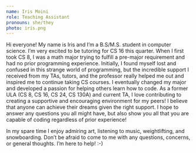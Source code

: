 ```yaml
---
name: Iris Moini
role: Teaching Assistant
pronouns: she/they
photo: iris.png
---
```


Hi everyone! My name is Iris and I’m a B.S/M.S. student in computer science. I’m very excited to be tutoring for CS 16 this quarter. When I first took CS 8, I was a math major trying to fulfill a pre-major requirement and had no prior programming experience. Initially, I found myself lost and confused in this strange world of programming, but the incredible support I received from my TAs, tutors, and the professor really helped me out and inspired me to continue taking CS courses. I eventually changed my major and developed a passion for helping others learn how to code. As a former ULA (CS 8, CS 16, CS 24, CS 130A) and current TA, I love contributing to creating a supportive and encouraging environment for my peers! I believe that anyone can achieve their dreams given the right support. I hope to answer any questions you all might have, but also show you all that you are capable of coding regardless of prior experience!

In my spare time I enjoy admiring art, listening to music, weightlifting, and snowboarding. Don’t be afraid to come to me with any questions, concerns, or general thoughts. I’m here to help! :-)